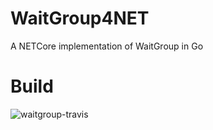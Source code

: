 # WaitGroup4NET
A NETCore implementation of WaitGroup in Go

# Build
![waitgroup-travis](https://www.travis-ci.org/standardcore/WaitGroup4NET.svg?branch=master)
